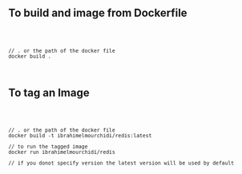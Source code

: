 <h2>To build and image from Dockerfile</h2>
<code>
    
    // . or the path of the docker file
    docker build .

</code>

<h2>To tag an Image</h2>
<code>
    
    // . or the path of the docker file
    docker build -t ibrahimelmourchidi/redis:latest

    // to run the tagged image
    docker run ibrahimelmourchidi/redis

    // if you donot specify version the latest version will be used by default

</code>
